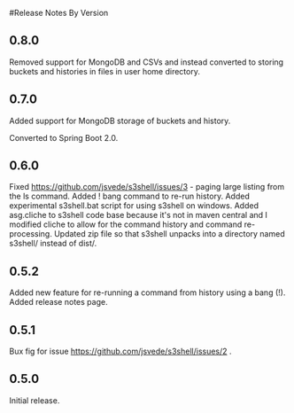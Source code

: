 #Release Notes By Version

## 0.8.0
Removed support for MongoDB and CSVs and instead converted to storing buckets and histories in files in user home directory.

## 0.7.0
Added support for MongoDB storage of buckets and history.

Converted to Spring Boot 2.0.

## 0.6.0
Fixed https://github.com/jsvede/s3shell/issues/3 - paging large listing from the ls command.
Added ! bang command to re-run history.
Added experimental s3shell.bat script for using s3shell on windows.
Added asg.cliche to s3shell code base because it's not in maven central and I modified cliche to allow
for the command history and command re-processing.
Updated zip file so that s3shell unpacks into a directory named s3shell/ instead of dist/.

## 0.5.2
Added new feature for re-running a command from history using a bang (!).
Added release notes page.

## 0.5.1
Bux fig for issue https://github.com/jsvede/s3shell/issues/2 .

## 0.5.0
Initial release.